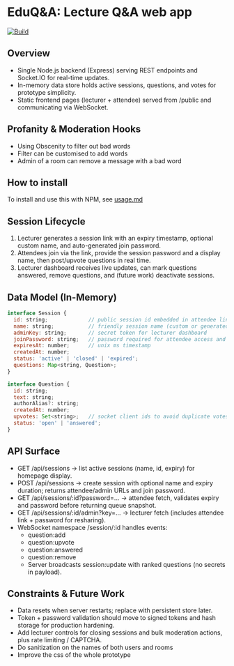 ﻿# EduQ&A: Lecture Q&A web app
[![Build](https://github.com/MrIvory124/EduQnA/actions/workflows/ci.yml/badge.svg)](https://github.com/MrIvory124/EduQnA/actions/workflows/ci.yml)

## Overview
- Single Node.js backend (Express) serving REST endpoints and Socket.IO for real-time updates.
- In-memory data store holds active sessions, questions, and votes for prototype simplicity.
- Static frontend pages (lecturer + attendee) served from /public and communicating via WebSocket.
  
## Profanity & Moderation Hooks
- Using Obscenity to filter out bad words
- Filter can be customised to add words
- Admin of a room can remove a message with a bad word

## How to install
To install and use this with NPM, see [usage.md](https://github.com/MrIvory124/anonymous-questions/blob/main/docs/usage.md)

## Session Lifecycle
1. Lecturer generates a session link with an expiry timestamp, optional custom name, and auto-generated join password.
2. Attendees join via the link, provide the session password and a display name, then post/upvote questions in real time.
3. Lecturer dashboard receives live updates, can mark questions answered, remove questions, and (future work) deactivate sessions.

## Data Model (In-Memory)
```	js
interface Session {
  id: string;             // public session id embedded in attendee link
  name: string;           // friendly session name (custom or generated)
  adminKey: string;       // secret token for lecturer dashboard
  joinPassword: string;   // password required for attendee access and socket joins
  expiresAt: number;      // unix ms timestamp
  createdAt: number;
  status: 'active' | 'closed' | 'expired';
  questions: Map<string, Question>;
}

interface Question {
  id: string;
  text: string;
  authorAlias?: string;
  createdAt: number;
  upvotes: Set<string>;   // socket client ids to avoid duplicate votes
  status: 'open' | 'answered';
}
```

## API Surface
- GET /api/sessions → list active sessions (name, id, expiry) for homepage display.
- POST /api/sessions → create session with optional name and expiry duration; returns attendee/admin URLs and join password.
- GET /api/sessions/:id?password=... → attendee fetch, validates expiry and password before returning queue snapshot.
- GET /api/sessions/:id/admin?key=... → lecturer fetch (includes attendee link + password for resharing).
- WebSocket namespace /session/:id handles events:
  - question:add
  - question:upvote
  - question:answered
  - question:remove
  - Server broadcasts session:update with ranked questions (no secrets in payload).


## Constraints & Future Work
- Data resets when server restarts; replace with persistent store later.
- Token + password validation should move to signed tokens and hash storage for production hardening.
- Add lecturer controls for closing sessions and bulk moderation actions, plus rate limiting / CAPTCHA.
- Do sanitization on the names of both users and rooms
- Improve the css of the whole prototype
